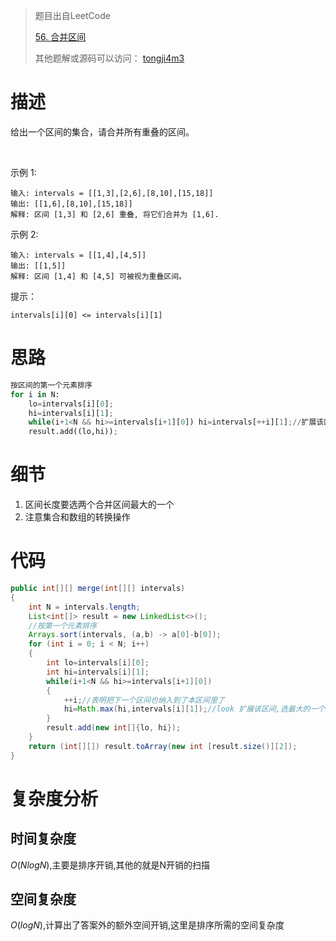 > 题目出自LeetCode
>
>  [56. 合并区间](https://leetcode-cn.com/problems/merge-intervals/)
>
>  其他题解或源码可以访问： [tongji4m3](https://github.com/tongji4m3/LeetCode)



# 描述
给出一个区间的集合，请合并所有重叠的区间。

 

示例 1:
```
输入: intervals = [[1,3],[2,6],[8,10],[15,18]]
输出: [[1,6],[8,10],[15,18]]
解释: 区间 [1,3] 和 [2,6] 重叠, 将它们合并为 [1,6].
```
示例 2:
```
输入: intervals = [[1,4],[4,5]]
输出: [[1,5]]
解释: 区间 [1,4] 和 [4,5] 可被视为重叠区间。
```
提示：

`intervals[i][0] <= intervals[i][1]`

# 思路

```python
按区间的第一个元素排序
for i in N:
    lo=intervals[i][0];
    hi=intervals[i][1];
    while(i+1<N && hi>=intervals[i+1][0]) hi=intervals[++i][1];//扩展该区间
    result.add((lo,hi));

```



# 细节

1. 区间长度要选两个合并区间最大的一个
2. 注意集合和数组的转换操作


# 代码

```java
public int[][] merge(int[][] intervals)
{
    int N = intervals.length;
    List<int[]> result = new LinkedList<>();
    //按第一个元素排序
    Arrays.sort(intervals, (a,b) -> a[0]-b[0]);
    for (int i = 0; i < N; i++)
    {
        int lo=intervals[i][0];
        int hi=intervals[i][1];
        while(i+1<N && hi>=intervals[i+1][0])
        {
            ++i;//表明把下一个区间也纳入到了本区间里了
            hi=Math.max(hi,intervals[i][1]);//look 扩展该区间,选最大的一个
        }
        result.add(new int[]{lo, hi});
    }
    return (int[][]) result.toArray(new int [result.size()][2]);
}
```

# 复杂度分析
## 时间复杂度

$O(N log N)$,主要是排序开销,其他的就是N开销的扫描

## 空间复杂度

$O(logN)$,计算出了答案外的额外空间开销,这里是排序所需的空间复杂度